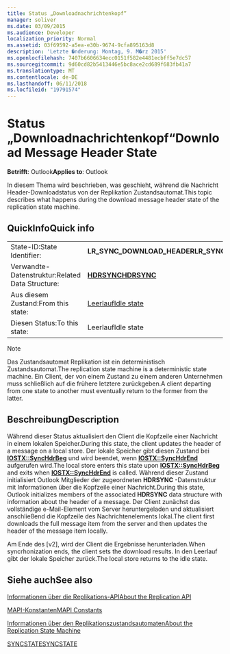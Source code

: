 ```yaml
---
title: Status „Downloadnachrichtenkopf“
manager: soliver
ms.date: 03/09/2015
ms.audience: Developer
localization_priority: Normal
ms.assetid: 03f69592-a5ea-e30b-9674-9cfa895163d8
description: 'Letzte �nderung: Montag, 9. M�rz 2015'
ms.openlocfilehash: 7407b6606634ecc0151f582e4481ecbff5e7dc57
ms.sourcegitcommit: 9d60cd82b5413446e5bc8ace2cd689f683fb41a7
ms.translationtype: MT
ms.contentlocale: de-DE
ms.lasthandoff: 06/11/2018
ms.locfileid: "19791574"
---
```

# <a name="download-message-header-state"></a><span data-ttu-id="c9938-103">Status „Downloadnachrichtenkopf“</span><span class="sxs-lookup"><span data-stu-id="c9938-103">Download Message Header State</span></span>

  
  
<span data-ttu-id="c9938-104">**Betrifft**: Outlook</span><span class="sxs-lookup"><span data-stu-id="c9938-104">**Applies to**: Outlook</span></span> 
  
 <span data-ttu-id="c9938-105">In diesem Thema wird beschrieben, was geschieht, während die Nachricht Header-Downloadstatus von der Replikation Zustandsautomat.</span><span class="sxs-lookup"><span data-stu-id="c9938-105">This topic describes what happens during the download message header state of the replication state machine.</span></span> 
  
## <a name="quick-info"></a><span data-ttu-id="c9938-106">QuickInfo</span><span class="sxs-lookup"><span data-stu-id="c9938-106">Quick info</span></span>

|||
|:-----|:-----|
|<span data-ttu-id="c9938-107">State-ID:</span><span class="sxs-lookup"><span data-stu-id="c9938-107">State Identifier:</span></span>  <br/> |<span data-ttu-id="c9938-108">**LR_SYNC_DOWNLOAD_HEADER**</span><span class="sxs-lookup"><span data-stu-id="c9938-108">**LR_SYNC_DOWNLOAD_HEADER**</span></span> <br/> |
|<span data-ttu-id="c9938-109">Verwandte-Datenstruktur:</span><span class="sxs-lookup"><span data-stu-id="c9938-109">Related Data Structure:</span></span>  <br/> |<span data-ttu-id="c9938-110">**[HDRSYNC](hdrsync.md)**</span><span class="sxs-lookup"><span data-stu-id="c9938-110">**[HDRSYNC](hdrsync.md)**</span></span> <br/> |
|<span data-ttu-id="c9938-111">Aus diesem Zustand:</span><span class="sxs-lookup"><span data-stu-id="c9938-111">From this state:</span></span>  <br/> |[<span data-ttu-id="c9938-112">Leerlauf</span><span class="sxs-lookup"><span data-stu-id="c9938-112">Idle state</span></span>](idle-state.md) <br/> |
|<span data-ttu-id="c9938-113">Diesen Status:</span><span class="sxs-lookup"><span data-stu-id="c9938-113">To this state:</span></span>  <br/> |<span data-ttu-id="c9938-114">Leerlauf</span><span class="sxs-lookup"><span data-stu-id="c9938-114">Idle state</span></span>  <br/> |
   
> [!NOTE]
> <span data-ttu-id="c9938-115">Das Zustandsautomat Replikation ist ein deterministisch Zustandsautomat.</span><span class="sxs-lookup"><span data-stu-id="c9938-115">The replication state machine is a deterministic state machine.</span></span> <span data-ttu-id="c9938-116">Ein Client, der von einem Zustand zu einem anderen Unternehmen muss schließlich auf die frühere letztere zurückgeben.</span><span class="sxs-lookup"><span data-stu-id="c9938-116">A client departing from one state to another must eventually return to the former from the latter.</span></span> 
  
## <a name="description"></a><span data-ttu-id="c9938-117">Beschreibung</span><span class="sxs-lookup"><span data-stu-id="c9938-117">Description</span></span>

<span data-ttu-id="c9938-118">Während dieser Status aktualisiert den Client die Kopfzeile einer Nachricht in einem lokalen Speicher.</span><span class="sxs-lookup"><span data-stu-id="c9938-118">During this state, the client updates the header of a message on a local store.</span></span> <span data-ttu-id="c9938-119">Der lokale Speicher gibt diesen Zustand bei **[IOSTX::SyncHdrBeg](iostx-synchdrbeg.md)** und wird beendet, wenn **[IOSTX::SyncHdrEnd](iostx-synchdrend.md)** aufgerufen wird.</span><span class="sxs-lookup"><span data-stu-id="c9938-119">The local store enters this state upon **[IOSTX::SyncHdrBeg](iostx-synchdrbeg.md)** and exits when **[IOSTX::SyncHdrEnd](iostx-synchdrend.md)** is called.</span></span> <span data-ttu-id="c9938-120">Während dieser Zustand initialisiert Outlook Mitglieder der zugeordneten **HDRSYNC** -Datenstruktur mit Informationen über die Kopfzeile einer Nachricht.</span><span class="sxs-lookup"><span data-stu-id="c9938-120">During this state, Outlook initializes members of the associated **HDRSYNC** data structure with information about the header of a message.</span></span> <span data-ttu-id="c9938-121">Der Client zunächst das vollständige e-Mail-Element vom Server heruntergeladen und aktualisiert anschließend die Kopfzeile des Nachrichtenelements lokal.</span><span class="sxs-lookup"><span data-stu-id="c9938-121">The client first downloads the full message item from the server and then updates the header of the message item locally.</span></span> 
  
<span data-ttu-id="c9938-122">Am Ende des [v2], wird der Client die Ergebnisse herunterladen.</span><span class="sxs-lookup"><span data-stu-id="c9938-122">When syncrhonization ends, the client sets the download results.</span></span> <span data-ttu-id="c9938-123">In den Leerlauf gibt der lokale Speicher zurück.</span><span class="sxs-lookup"><span data-stu-id="c9938-123">The local store returns to the idle state.</span></span>
  
## <a name="see-also"></a><span data-ttu-id="c9938-124">Siehe auch</span><span class="sxs-lookup"><span data-stu-id="c9938-124">See also</span></span>



[<span data-ttu-id="c9938-125">Informationen über die Replikations-API</span><span class="sxs-lookup"><span data-stu-id="c9938-125">About the Replication API</span></span>](about-the-replication-api.md)
  
[<span data-ttu-id="c9938-126">MAPI-Konstanten</span><span class="sxs-lookup"><span data-stu-id="c9938-126">MAPI Constants</span></span>](mapi-constants.md)
  
[<span data-ttu-id="c9938-127">Informationen über den Replikationszustandsautomaten</span><span class="sxs-lookup"><span data-stu-id="c9938-127">About the Replication State Machine</span></span>](about-the-replication-state-machine.md)
  
[<span data-ttu-id="c9938-128">SYNCSTATE</span><span class="sxs-lookup"><span data-stu-id="c9938-128">SYNCSTATE</span></span>](syncstate.md)

